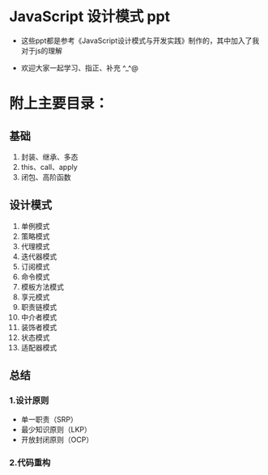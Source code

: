 # JavaScript 设计模式 ppt
- 这些ppt都是参考《JavaScript设计模式与开发实践》制作的，其中加入了我对于js的理解

- 欢迎大家一起学习、指正、补充 ^_^@

# 附上主要目录：

## 基础
1. 封装、继承、多态
2. this、call、apply
3. 闭包、高阶函数

## 设计模式
1. 单例模式
2. 策略模式
3. 代理模式
4. 迭代器模式
5. 订阅模式
6. 命令模式
7. 模板方法模式
8. 享元模式
9. 职责链模式
10. 中介者模式
11. 装饰者模式
12. 状态模式
13. 适配器模式

## 总结
### 1.设计原则
- 单一职责（SRP）
- 最少知识原则（LKP）
- 开放封闭原则（OCP）

### 2.代码重构
